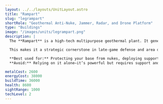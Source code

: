 ```yaml
---
layout: ../../layouts/UnitLayout.astro
title: "Rampart"
slug: "legrampart"
shortRole: "Geothermal Anti-Nuke, Jammer, Radar, and Drone Platform"
type: "Buildings"
image: "/images/units/legrampart.png"
description: |
  The **Rampart** is a high-tech multipurpose geothermal plant. It generates energy, jams enemy radar, detects units over a wide range, and acts as both an **anti-nuke interceptor** and **drone carrier**. It automatically stockpiles interceptors and deploys heavy drones for battlefield support.

  This makes it a strategic cornerstone in late-game defense and area denial.

  **Best used for:** Protecting your base from nukes, deploying support drones, and radar jamming  
  **Avoid:** Relying on it alone—it’s powerful but requires support and resource investment

metalCost: 2600
energyCost: 38000
buildTime: 36000
health: 8600
sightRange: 1000
techLevel: 2
---
```

